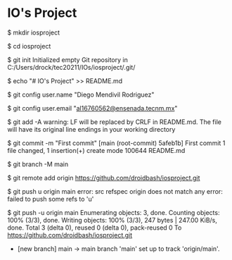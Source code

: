 # IO's Project
$ mkdir iosproject

$ cd iosproject

$ git init
Initialized empty Git repository in C:/Users/drock/tec20211/IOs/iosproject/.git/

$ echo "# IO's Project" >> README.md

$ git config user.name "Diego Mendivil Rodriguez"

$ git config user.email "al16760562@ensenada.tecnm.mx"

$ git add -A
warning: LF will be replaced by CRLF in README.md.
The file will have its original line endings in your working directory

$ git commit -m "First commit"
[main (root-commit) 5afeb1b] First commit
 1 file changed, 1 insertion(+)
 create mode 100644 README.md

$ git branch -M main

$ git remote add origin https://github.com/droidbash/iosproject.git

$ git push u origin main
error: src refspec origin does not match any
error: failed to push some refs to 'u'

$ git push -u origin main
Enumerating objects: 3, done.
Counting objects: 100% (3/3), done.
Writing objects: 100% (3/3), 247 bytes | 247.00 KiB/s, done.
Total 3 (delta 0), reused 0 (delta 0), pack-reused 0
To https://github.com/droidbash/iosproject.git
 * [new branch]      main -> main
branch 'main' set up to track 'origin/main'.